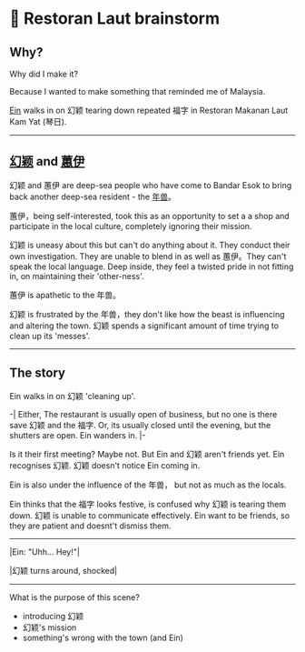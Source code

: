 :red_envelope: Restoran Laut brainstorm
========================
## Why?

Why did I make it?

Because I wanted to make something that reminded me of Malaysia.

[Ein](../Characters/1ein.md) walks in on 幻颖 tearing down repeated 福字 in Restoran Makanan Laut Kam Yat (琴日).

---

## [幻颖](../Characters/1huan-ying.md) and [蕙伊](../Characters/1hui-yi.md)

幻颖 and 蕙伊 are deep-sea people who have come to Bandar Esok to bring back another deep-sea resident - the [年兽](../Characters/beast.md)。

蕙伊，being self-interested, took this as an opportunity to set a a shop and participate in the local culture, completely ignoring their mission. 

幻颖 is uneasy about this but can't do anything about it. They conduct their own investigation. They are unable to blend in as well as 蕙伊。They can't speak the local language. Deep inside, they feel a twisted pride in not fitting in, on maintaining their 'other-ness'.

蕙伊 is apathetic to the 年兽。

幻颖 is frustrated by the 年兽，they don't like how the beast is influencing and altering the town. 幻颖 spends a significant amount of time trying to clean up its 'messes'.

---

## The story

Ein walks in on 幻颖 'cleaning up'. 

-| Either, The restaurant is usually open of business, but no one is there save 幻颖 and the 福字. Or, its usually closed until the evening, but the shutters are open. Ein wanders in. |-

Is it their first meeting? Maybe not. But Ein and 幻颖 aren't friends yet. Ein recognises 幻颖. 幻颖 doesn't notice Ein coming in.

Ein is also under the influence of the 年兽， but not as much as the locals.

Ein thinks that the 福字 looks festive, is confused why 幻颖 is tearing them down. 幻颖 is unable to communicate effectively. Ein want to be friends, so they are patient and doesnt't dismiss them.

---

|Ein: "Uhh... Hey!"|

|幻颖 turns around, shocked|

---

What is the purpose of this scene?

- introducing 幻颖
- 幻颖's mission
- something's wrong with the town (and Ein)


